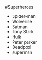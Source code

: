 #Superheroes
- Spider-man
- Wolverine
- Batman
- Tony Stark
- Hulk
- Peter parker
- Deadpool
- superman
